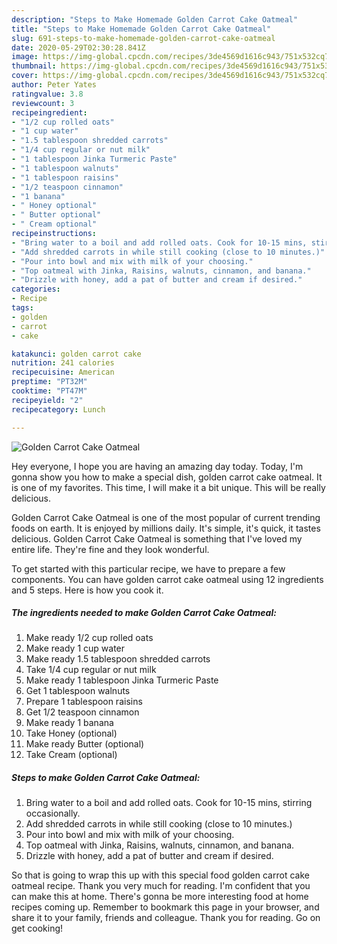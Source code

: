 ```yaml
---
description: "Steps to Make Homemade Golden Carrot Cake Oatmeal"
title: "Steps to Make Homemade Golden Carrot Cake Oatmeal"
slug: 691-steps-to-make-homemade-golden-carrot-cake-oatmeal
date: 2020-05-29T02:30:28.841Z
image: https://img-global.cpcdn.com/recipes/3de4569d1616c943/751x532cq70/golden-carrot-cake-oatmeal-recipe-main-photo.jpg
thumbnail: https://img-global.cpcdn.com/recipes/3de4569d1616c943/751x532cq70/golden-carrot-cake-oatmeal-recipe-main-photo.jpg
cover: https://img-global.cpcdn.com/recipes/3de4569d1616c943/751x532cq70/golden-carrot-cake-oatmeal-recipe-main-photo.jpg
author: Peter Yates
ratingvalue: 3.8
reviewcount: 3
recipeingredient:
- "1/2 cup rolled oats"
- "1 cup water"
- "1.5 tablespoon shredded carrots"
- "1/4 cup regular or nut milk"
- "1 tablespoon Jinka Turmeric Paste"
- "1 tablespoon walnuts"
- "1 tablespoon raisins"
- "1/2 teaspoon cinnamon"
- "1 banana"
- " Honey optional"
- " Butter optional"
- " Cream optional"
recipeinstructions:
- "Bring water to a boil and add rolled oats. Cook for 10-15 mins, stirring occasionally."
- "Add shredded carrots in while still cooking (close to 10 minutes.)"
- "Pour into bowl and mix with milk of your choosing."
- "Top oatmeal with Jinka, Raisins, walnuts, cinnamon, and banana."
- "Drizzle with honey, add a pat of butter and cream if desired."
categories:
- Recipe
tags:
- golden
- carrot
- cake

katakunci: golden carrot cake 
nutrition: 241 calories
recipecuisine: American
preptime: "PT32M"
cooktime: "PT47M"
recipeyield: "2"
recipecategory: Lunch

---
```



![Golden Carrot Cake Oatmeal](https://img-global.cpcdn.com/recipes/3de4569d1616c943/751x532cq70/golden-carrot-cake-oatmeal-recipe-main-photo.jpg)

Hey everyone, I hope you are having an amazing day today. Today, I'm gonna show you how to make a special dish, golden carrot cake oatmeal. It is one of my favorites. This time, I will make it a bit unique. This will be really delicious.



Golden Carrot Cake Oatmeal is one of the most popular of current trending foods on earth. It is enjoyed by millions daily. It's simple, it's quick, it tastes delicious. Golden Carrot Cake Oatmeal is something that I've loved my entire life. They're fine and they look wonderful.


To get started with this particular recipe, we have to prepare a few components. You can have golden carrot cake oatmeal using 12 ingredients and 5 steps. Here is how you cook it.

<!--inarticleads1-->

##### The ingredients needed to make Golden Carrot Cake Oatmeal:

1. Make ready 1/2 cup rolled oats
1. Make ready 1 cup water
1. Make ready 1.5 tablespoon shredded carrots
1. Take 1/4 cup regular or nut milk
1. Make ready 1 tablespoon Jinka Turmeric Paste
1. Get 1 tablespoon walnuts
1. Prepare 1 tablespoon raisins
1. Get 1/2 teaspoon cinnamon
1. Make ready 1 banana
1. Take  Honey (optional)
1. Make ready  Butter (optional)
1. Take  Cream (optional)




<!--inarticleads2-->

##### Steps to make Golden Carrot Cake Oatmeal:

1. Bring water to a boil and add rolled oats. Cook for 10-15 mins, stirring occasionally.
1. Add shredded carrots in while still cooking (close to 10 minutes.)
1. Pour into bowl and mix with milk of your choosing.
1. Top oatmeal with Jinka, Raisins, walnuts, cinnamon, and banana.
1. Drizzle with honey, add a pat of butter and cream if desired.




So that is going to wrap this up with this special food golden carrot cake oatmeal recipe. Thank you very much for reading. I'm confident that you can make this at home. There's gonna be more interesting food at home recipes coming up. Remember to bookmark this page in your browser, and share it to your family, friends and colleague. Thank you for reading. Go on get cooking!
